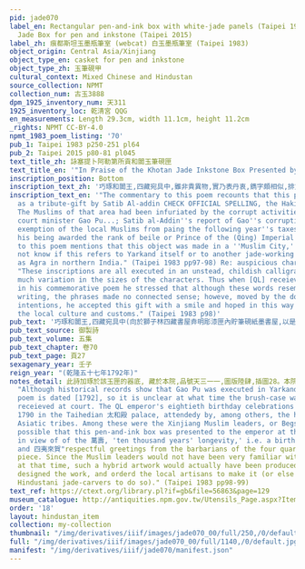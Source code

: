 ```yaml
---
pid: jade070
label_en: Rectangular pen-and-ink box with white-jade panels (Taipei 1983, webcat)
  Jade Box for pen and inkstone (Taipei 2015)
label_zh: 痕都斯坦玉墨瓶筆室 (webcat) 白玉墨瓶筆室 (Taipei 1983)
object_origin: Central Asia/Xinjiang
object_type_en: casket for pen and inkstone
object_type_zh: 玉筆硯甲
cultural_context: Mixed Chinese and Hindustan
source_collection: NPMT
collection_num: 古玉3888
dpm_1925_inventory_num: 天311
1925_inventory_loc: 乾清宮 QQG
en_measurements: Length 29.3cm, width 11.1cm, height 11.2cm
_rights: NPMT CC-BY-4.0
npmt_1983_poem_listing: '70'
pub_1: Taipei 1983 p250-251 pl64
pub_2: Taipei 2015 p80-81 pl045
text_title_zh: 詠塞提卜阿勒第所貢和闐玉筆硯匣
text_title_en: '"In Praise of the Khotan Jade Inkstone Box Presented by Satibu Aledi"'
inscription_position: Bottom
inscription_text_zh: '巧琢和闐王,四藏宛具中,雖非貴異物,實乃表丹衷,鐫字頗相似,排文却不通。鑒識與笑納,亦以暢文風。 '
inscription_text_en: '"The commentary to this poem recounts that this piece was sent
  as a tribute-gift by Satib Al-addin CHECK OFFICIAL SPELLING, the Hakim Beg of Yarkand.
  The Muslims of that area had been infuriated by the corrupt activities of the Qing
  court minister Gao Pu...; Satib al-Addin''s report of Gao''s corruption led to the
  exemption of the local Muslims from paing the following year''s taxes, as well as
  his being awarded the rank of beile or Prince of the (Qing) Imperial Hous. The commentary
  to this poem mentions that this object was made in a ''Muslim City,'' but we do
  not know if this refers to Yarkand itself or to another jade-working center such
  as Agra in northern India." (Taipei 1983 pp97-98) Re: auspicious characters on plaques:
  "These inscriptions are all executed in an unstead, childish calligraphy and with
  much variation in the sizes of the characters. Thus when [QL] receieved this gift,
  in his commemorative poem he stressed that although these words resembled Chinese
  writing, the phrases made no connected sense; howeve, moved by the donors'' honest
  intentions, he accepted this gift with a smile and hoped in this way to promote
  the local culture and customs." (Taipei 1983 p98)'
pub_text: '巧琢和闐王,四藏宛具中(向於獅子林四藏書屋弆明彫漆匣內貯筆硯紙墨書屋,以是得名,是匣乃回城所作,竟能置文房四事於一處,蓋駸駸知中國文物矣),雖非貴異物,實乃表丹衷(塞提卜阿勒第乃回部葉爾羌阿奇木伯克,先是高樸駐劄葉爾羌,勾通奸商役使回人採玉販賣,又勒索彼處金銀珠寶,贓私纍纍,回衆無不怨憤。幸而塞提卜阿勒第列款呈首,永貴乃據實入告,隨將高樸等在彼正法,並免採玉回人次年應納之稅,回衆始安。爾時若非彼首先告發,再遲年餘,必至激生變亂,因即加封貝勒以示優獎。嗣後彼貢此器,特予賞收,非貴異物亦因其衷誠爲可嘉耳),鐫字頗相似,排文却不通(匣面横鐫風調萬壽萬雨順萬方如意十一字,由右而左雖爲祝頌吉詞,當緣未諳漢字文義,故不可句讀也)。鑒誠與笑納,亦以暢文風。 '
pub_text_source: 御製詩
pub_text_volume: 五集
pub_text_chapter: 卷70
pub_text_page: 頁27
sexagenary_year: 壬子
reign_year: "(乾隆五十七年1792年)"
notes_detail: 此詩加琢於該玉匣的器底, 藏於本院,品號天三一一,圖版陸肆,插圖28。本院點收清冊上定名爲「痕都斯坦白玉墨瓶筆室」根據原器上所貼之黃籖,日久黃籖已遺落。第六句詩,琢於器表上爲「排書却不通」。
  "Although historical records show that Gao Pu was executed in Yarkand in 1778, this
  poem is dated [1792], so it is unclear at what time the brush-case was actually
  receieved at court. The QL emperor's eightieth birthday celebrations were held in
  1790 in the Taihedian 太和殿 palace, attendedy by, among others, the headmen of many
  Asiatic tribes. Among these were the Xinjiang Muslim leaders, or Begs; it is therefore
  possible that this pen-and-ink box was presented to the emperor at that time, especially
  in view of of the 萬壽, 'ten thousand years' longevity,' i.e. a birthday greeting,
  and 四夷來賀"respectful greetings from the barbarians of the four quarters" on this
  piece. Since the Muslim leaders would not have been very familiar with Chinese characters
  at that time, such a hybrid artwork would actually have been produced when they
  designed the work, and orderd the local artisans to make it (or else requested the
  Hindustani jade-carvers to do so)." (Taipei 1983 pp98-99)
text_ref: https://ctext.org/library.pl?if=gb&file=56863&page=129
museum_catalogue: http://antiquities.npm.gov.tw/Utensils_Page.aspx?ItemId=54313
order: '18'
layout: hindustan_item
collection: my-collection
thumbnail: "/img/derivatives/iiif/images/jade070_00/full/250,/0/default.jpg"
full: "/img/derivatives/iiif/images/jade070_00/full/1140,/0/default.jpg"
manifest: "/img/derivatives/iiif/jade070/manifest.json"
---
```


